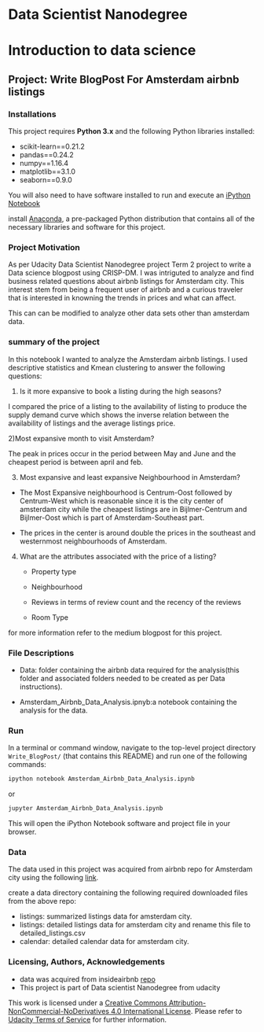 # Data Scientist Nanodegree
# Introduction to data science
## Project: Write BlogPost For Amsterdam airbnb listings

### Installations

This project requires **Python 3.x** and the following Python libraries installed:

- scikit-learn==0.21.2
- pandas==0.24.2
- numpy==1.16.4
- matplotlib==3.1.0
- seaborn==0.9.0

You will also need to have software installed to run and execute an [iPython Notebook](http://ipython.org/notebook.html)

install [Anaconda](https://www.continuum.io/downloads), a pre-packaged Python distribution that contains all of the necessary libraries and software for this project.

### Project Motivation

As per Udacity Data Scientist Nanodegree project Term 2 project to write a Data science blogpost using CRISP-DM. I was intriguted to analyze and find business related questions about airbnb listings for Amsterdam city. This interest stem from being a frequent user of airbnb and a curious traveler that is  interested in knowning the trends in prices and what can affect.

This can can be modified to analyze other data sets other than amsterdam data.


### summary of the project

In this notebook I wanted to analyze the Amsterdam airbnb listings. I used descriptive statistics and Kmean clustering to answer the following questions:


1) Is it more expansive to book a listing during the high seasons?

I compared the price of a listing to the availability of listing to produce the supply demand curve which shows the inverse relation between the availability of listings and the average listings price.

2)Most expansive month to visit Amsterdam?

The peak in prices occur in the period between May and June and the cheapest period is between april and feb.

3) Most expansive and least expansive Neighbourhood in Amsterdam?
- The Most Expansive neighbourhood is Centrum-Oost followed by Centrum-West which is reasonable since it is the city center of amsterdam city while the cheapest listings are in Bijlmer-Centrum and Bijlmer-Oost which is part of Amsterdam-Southeast part. 

- The prices in the center is around double the prices in the southeast and westernmost neighbourhoods of Amsterdam. 
 

4) What are the attributes associated with the price of a listing?

    - Property type

    - Neighbourhood

    - Reviews in terms of review count and the recency of the reviews

    - Room Type

for more information refer to the medium blogpost for this project.

### File Descriptions

- Data: folder containing the airbnb data required for the analysis(this folder and associated folders needed to be created as per Data instructions).

- Amsterdam_Airbnb_Data_Analysis.ipnyb:a notebook containing the analysis for the data.

### Run

In a terminal or command window, navigate to the top-level project directory `Write_BlogPost/` (that contains this README) and run one of the following commands:

```bash
ipython notebook Amsterdam_Airbnb_Data_Analysis.ipynb
```  
or
```bash
jupyter Amsterdam_Airbnb_Data_Analysis.ipynb
```

This will open the iPython Notebook software and project file in your browser.

### Data

The data used in this project was acquired from airbnb repo for Amsterdam city using the following [link](http://insideairbnb.com/get-the-data.html). 

create a data directory containing the following required downloaded files from the above repo:
 - listings: summarized listings data for amsterdam city.
 - listings: detailed listings data for amsterdam city and rename this file to detailed_listings.csv
 - calendar: detailed calendar data for amsterdam city.

### Licensing, Authors, Acknowledgements 

- data was acquired from insideairbnb [repo](http://insideairbnb.com/get-the-data.html)
- This project is part of Data scientist Nanodegree from udacity 

This work is licensed under a [Creative Commons Attribution-NonCommercial-NoDerivatives 4.0 International License](https://creativecommons.org/licenses/by-nc-nd/4.0/). Please refer to [Udacity Terms of Service](https://www.udacity.com/legal) for further information.

